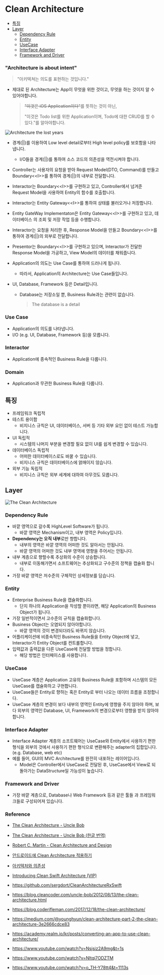 # Clean Architecture

- [특징](#특징)
- [Layer](#Layer)
  - [Dependency Rule](#Dependency-Rule)
  - [Entity](#Entity)
  - [UseCase](#UseCase)
  - [Interface Adapter](#Interface-Adapter)
  - [Framework and Driver](#Framework-and-Driver)

### "Architecture is about intent" 

> "아키텍쳐는 의도를 표현하는 것입니다."

- 제대로 된 Architecture는 App이 무엇을 위한 것이고, 무엇을 하는 것이지 알 수 있어야합니다.

  > ~~"이것은 iOS Application이다"~~를 뜻하는 것이 아닌, 
  >
  > "이것은 Todo list를 위한 Application이며, Todo에 대한 CRUD를 할 수 있다."를 알아야합니다.

![Architecture the lost years](https://hugo.ferreira.cc/wp-content/uploads/2012/07/tumblr_m7wjx4QuLX1qz82meo1_1280.png)

- 경계(||)를 이용하여 Low level detail로부터 High level policy를 보호함을 나타냅니다.
  - I/O들을 경계(||)를 통하여 소스 코드의 의존성을 역전시켜야 합니다.
- Controller는 사용자의 요청을 받아 Request Model(DTO, Command)를 만들고 Boundary<\<I>>를 통하여 경계(||)의 내부로 전달합니다.
- Interactor는 Boundary<\<I>>를 구현하고 있고, Controller에서 넘겨준 Request Model을 사용하여 Entity의 함수를 호출합니다.
- Interactor는 Entity Gateway<\<I>>를 통하여 상태를 불러오거나 저장합니다.
- Entity GateWay Implementaton은 Entity Gateway<\<I>>를 구현하고 있고, 데이터베이스 의 조회 및 저장 작업 등을 수행합니다.
- Interactor는 요청을 처리한 후, Response Model을 만들고 Boundary<\<I>>를 통하여 경계(||)의 외부로 전달합니다.
- Presentor는 Boundary<\<I>>를 구현하고 있으며, Interactor가 전달한 Response Model을 가공하고, View Model의 데이터를 채워줍니다.



- Application의 의도는 Use Case를 통하여 드러나게 됩니다.

  - 따라서, Application의 Architecture는 Use Case들입니다.

- UI, Database, Framework 등은 Detail입니다.

  - Database는 저장소일 뿐, Business Rule과는 관련이 없습니다. 

    > The database is a detail

### Use Case

- Application의 의도를 나타냅니다.
- I/O (e.g. UI, Database, Framework 등)을 모릅니다.

### Interactor

- Application에 종속적인 Business Rule을 다룹니다.

### Domain

- Application과 무관한 Business Rule을 다룹니다.



## 특징

- 프레임워크 독립적
- 테스트 용이함
  - 비지니스 규칙은 UI, 데이터베이스, 서버 등 기타 외부 요인 없이 테스트 가능합니다.
- UI 독립적
  - 시스템의 나머지 부분을 변경할 필요 없이 UI를 쉽게 변경할 수 있습니다.
- 데이터베이스 독립적
  - 어떠한 데이터베이스로도 바꿀 수 있습니다.
  - 비지니스 규칙은 데이터베이스에 얽매이지 않습니다.
- 외부 기능 독립적
  - 비지니스 규칙은 외부 세계에 대하여 아무것도 모릅니다.


## Layer

![The Clean Architecture](https://blog.cleancoder.com/uncle-bob/images/2012-08-13-the-clean-architecture/CleanArchitecture.jpg)

### Dependency Rule

- 바깥 영역으로 갈수록 HighLevel Software가 됩니다.
  - 바깥 영역은 Mechanism이고, 내부 영역은 Policy입니다.
- **Dependency는 오직 내부**로만 향합니다.
  - 내부의 영역은 바깥 영역의 어떠한 것도 알아서는 안됩니다.
  - 바깥 영역의 어떠한 것도 내부 영역에 영향을 주어서는 안됩니다.
- 내부 계층으로 향할수록 추상화의 수준이 상승합니다.
  - 내부로 이동해가면서 소프트웨어는 추상화되고 구수준의 정책을 캡슐화 합니다.
- 가장 바깥 영역은 저수준의 구체적인 상세정보를 담습니다.

### Entity

- Enterprise Business Rule을 캡슐화합니다.
  - 단지 하나의 Application을 작성할 뿐이라면, 해당 Application의 Business Object가 됩니다.
- 가장 일반적이면서 고수준의 규칙을 캡슐화합니다.
- Business Object는 오염되지 않아야합니다.
  - 바깥 영역의 것이 변경되더라도 바뀌지 않습니다.
- 어플리케이션에 비종속적인 Business Rule들을 Entity Object에 넣고, Interactor가 Entity Object를 컨트롤합니다.
- 입력값과 출력값을 다른 UseCase에 전달할 방법을 정합니다.
  - 해당 방법은 인터페이스를 사용합니다.

### UseCase

- UseCase 계층은 Application 고유의 Business Rule을 포함하며 시스템의 모든 UseCase를 캡슐화하고 구현합니다.
- UseCase들은 Entity로 향하는 혹은 Entity로 부터 나오는 데이터 흐름을 조정합니다.
- UseCase 계층의 변경이 보다 내부의 영역인 Entity에 영향을 주지 않아야 하며, 보다 외부의 영역인 Database, UI, Framework의 변경으로부터 영향을 받지 않아야합니다.

### Interface Adapter

- Interface Adapter 계층의 소프트웨어는 UseCase와 Entity에서 사용하기 편한 형식을 외부의 것에서 사용하기 편한 형식으로 변환해주는 adapter의 집합입니다. (e.g. Database, web etc)
- 예를 들어, GUI의 MVC Architecture를 완전히 내포하는 레이어입니다.
  - Model은 Controller에서 UseCase로 전달된 후, UseCase에서 View로 되돌아가는 DataStructure일 가능성이 높습니다.

### Framework and Driver

- 가장 바깥 계층으로, Database나 Web Framework 등과 같은 툴들 과 프레임워크들로 구성되어져 있습니다.



### Reference

- [The Clean Architecture - Uncle Bob](https://blog.cleancoder.com/uncle-bob/2012/08/13/the-clean-architecture.html)

- [The Clean Architecture - Uncle Bob (한글 번역)](https://blog.coderifleman.com/2017/12/18/the-clean-architecture/?utm_medium=social&utm_source=gaerae.com&utm_campaign=개발자스럽다)

- [Robert C. Martin - Clean Architecture and Design](https://amara.org/ko/videos/0AtjY87egE3m/url/1216370/?tab=video)

- [안드로이드에 Clean Architecture 적용하기](https://academy.realm.io/kr/posts/clean-architecture-in-android/)

- [아키텍처와 의존성](https://blog.appkr.dev/learn-n-think/clean-architecture-and-dependency/)

  

- [Introducing Clean Swift Architecture (VIP)](https://hackernoon.com/introducing-clean-swift-architecture-vip-770a639ad7bf)

  

  

- https://github.com/sergdort/CleanArchitectureRxSwift

- https://blog.cleancoder.com/uncle-bob/2012/08/13/the-clean-architecture.html

- https://blog.coderifleman.com/2017/12/18/the-clean-architecture/

- https://medium.com/@younghyun/clean-architecture-part-2-the-clean-architecture-3e2666cdce83

- https://academy.realm.io/kr/posts/converting-an-app-to-use-clean-architecture/

- https://www.youtube.com/watch?v=Nsjsiz2A9mg&t=1s

- https://www.youtube.com/watch?v=Nltqi7ODZTM

- https://www.youtube.com/watch?v=o_TH-Y78tt4&t=1113s

